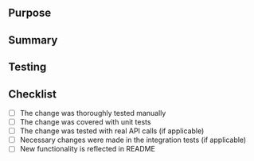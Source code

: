 ## Purpose

## Summary

## Testing

## Checklist
- [ ] The change was thoroughly tested manually
- [ ] The change was covered with unit tests
- [ ] The change was tested with real API calls (if applicable)
- [ ] Necessary changes were made in the integration tests (if applicable)
- [ ] New functionality is reflected in README
